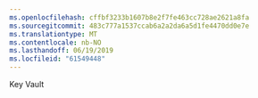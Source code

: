 ```yaml
---
ms.openlocfilehash: cffbf3233b1607b8e2f7fe463cc728ae2621a8fa
ms.sourcegitcommit: 483c777a1537ccab6a2a2da6a5d1fe4470dd0e7e
ms.translationtype: MT
ms.contentlocale: nb-NO
ms.lasthandoff: 06/19/2019
ms.locfileid: "61549448"
---
```

Key Vault